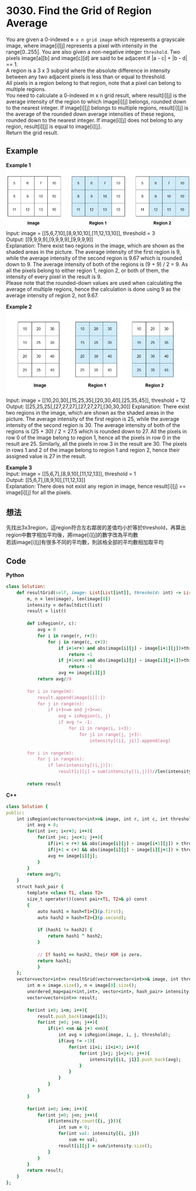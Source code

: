 # 3030. Find the Grid of Region Average
You are given a 0-indexed `m x n grid image` which represents a grayscale image, where image[i][j] represents a pixel with intensity in the range[0..255]. You are also given a non-negative integer `threshold`.
Two pixels image[a][b] and image[c][d] are said to be adjacent if |a - c| + |b - d| == 1.  
A region is a 3 x 3 subgrid where the absolute difference in intensity between any two adjacent pixels is less than or equal to threshold.  
All pixels in a region belong to that region, note that a pixel can belong to multiple regions.  
You need to calculate a 0-indexed m x n grid result, where result[i][j] is the average intensity of the region to which image[i][j] belongs, rounded down to the nearest integer. If image[i][j] belongs to multiple regions, result[i][j] is the average of the rounded down average intensities of these regions, rounded down to the nearest integer. If image[i][j] does not belong to any region, result[i][j] is equal to image[i][j].  
Return the grid result.  

 
## Example
**Example 1**  
![Image](https://github.com/Adalyne/Leetcode/blob/8859ace61dba33ed2277d134313638146e7798e6/Hashmap/Image/example0corrected.png)  
Input: image = [[5,6,7,10],[8,9,10,10],[11,12,13,10]], threshold = 3  
Output: [[9,9,9,9],[9,9,9,9],[9,9,9,9]]  
Explanation: There exist two regions in the image, which are shown as the shaded areas in the picture. The average intensity of the first region is 9, while the average intensity of the second region is 9.67 which is rounded down to 9. The average intensity of both of the regions is (9 + 9) / 2 = 9. As all the pixels belong to either region 1, region 2, or both of them, the intensity of every pixel in the result is 9.   
Please note that the rounded-down values are used when calculating the average of multiple regions, hence the calculation is done using 9 as the average intensity of region 2, not 9.67.  

**Example 2**  
![Image](https://github.com/Adalyne/Leetcode/blob/c9c9343e3989e63cb383779c7519c1975ccc5ade/Hashmap/Image/example1corrected.png)  
Input: image = [[10,20,30],[15,25,35],[20,30,40],[25,35,45]], threshold = 12
Output: [[25,25,25],[27,27,27],[27,27,27],[30,30,30]]
Explanation: There exist two regions in the image, which are shown as the shaded areas in the picture. The average intensity of the first region is 25, while the average intensity of the second region is 30. The average intensity of both of the regions is (25 + 30) / 2 = 27.5 which is rounded down to 27. All the pixels in row 0 of the image belong to region 1, hence all the pixels in row 0 in the result are 25. Similarly, all the pixels in row 3 in the result are 30. The pixels in rows 1 and 2 of the image belong to region 1 and region 2, hence their assigned value is 27 in the result.

**Example 3**  
Input: image = [[5,6,7],[8,9,10],[11,12,13]], threshold = 1  
Output: [[5,6,7],[8,9,10],[11,12,13]]  
Explanation: There does not exist any region in image, hence result[i][j] == image[i][j] for all the pixels.  

## 想法
先找出3x3region，這region符合左右鄰居的差值均小於等於threshold，再算出region中數字相加平均後，將image[i][j]的數字改為平均數  
若該image[i][j]有很多不同的平均數，則該格全部的平均數相加取平均  

## Code
**Python**
```ruby
class Solution:
    def resultGrid(self, image: List[List[int]], threshold: int) -> List[List[int]]:
        m, n = len(image), len(image[0])
        intensity = defaultdict(list)
        result = list()

        def isRegion(r, c):
            avg = 0
            for i in range(r, r+3):
                for j in range(c, c+3):
                    if i+1<r+3 and abs(image[i][j] - image[i+1][j])>threshold:
                        return -1
                    if j+1<c+3 and abs(image[i][j] - image[i][j+1])>threshold:
                        return -1
                    avg += image[i][j]
            return avg//9
            
        for i in range(m):
            result.append(image[i][:])
            for j in range(n):
                if i+3<=m and j+3<=n:
                    avg = isRegion(i, j)
                    if avg != -1:
                        for i1 in range(i, i+3):
                            for j1 in range(j, j+3):
                                intensity[(i1, j1)].append(avg)
        
        for i in range(m):
            for j in range(n):
                if len(intensity[(i,j)]):
                    result[i][j] = sum(intensity[(i,j)])//len(intensity[(i,j)])
        
        return result
```
**C++**
```ruby
class Solution {
public:
    int isRegion(vector<vector<int>>& image, int r, int c, int threshold){
        int avg = 0;
        for(int i=r; i<r+3; i++){
            for(int j=c; j<c+3; j++){
                if(i+1 < r+3 && abs(image[i][j] - image[i+1][j]) > threshold) return -1;
                if(j+1 < c+3 && abs(image[i][j] - image[i][j+1]) > threshold) return -1;
                avg += image[i][j];
            }
        }
        return avg/9;
    }
    struct hash_pair {
        template <class T1, class T2>
        size_t operator()(const pair<T1, T2>& p) const
        {
            auto hash1 = hash<T1>{}(p.first);
            auto hash2 = hash<T2>{}(p.second);
    
            if (hash1 != hash2) {
                return hash1 ^ hash2;              
            }
            
            // If hash1 == hash2, their XOR is zero.
            return hash1;
            }
    };
    vector<vector<int>> resultGrid(vector<vector<int>>& image, int threshold) {
        int m = image.size(), n = image[0].size();
        unordered_map<pair<int,int>, vector<int>, hash_pair> intensity;
        vector<vector<int>> result;

        for(int i=0; i<m; i++){
            result.push_back(image[i]);
            for(int j=0; j<n; j++){
                if(i+3 <=m && j+3 <=n){
                    int avg = isRegion(image, i, j, threshold);
                    if(avg != -1){
                        for(int i1=i; i1<i+3; i++){
                            for(int j1=j; j1<j+3; j++){
                                intensity[{i1, j1}].push_back(avg);
                            }
                        }
                    }
                }
            }
        }

        for(int i=0; i<m; i++){
            for(int j=0; j<n; j++){
                if(intensity.count({i, j})){
                    int sum = 0;
                    for(int val: intensity[{i, j}])
                        sum += val;
                    result[i][j] = sum/intensity.size();
                }
            }
        }
        return result;
    }
};
```

